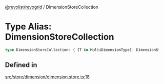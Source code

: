 [@revolist/revogrid](README.md) / DimensionStoreCollection

# Type Alias: DimensionStoreCollection

```ts
type DimensionStoreCollection: { [T in MultiDimensionType]: DimensionStore };
```

## Defined in

[src/store/dimension/dimension.store.ts:18](https://github.com/revolist/revogrid/blob/2f44a261094fb5584023b62ddfd589facc70cf92/src/store/dimension/dimension.store.ts#L18)
